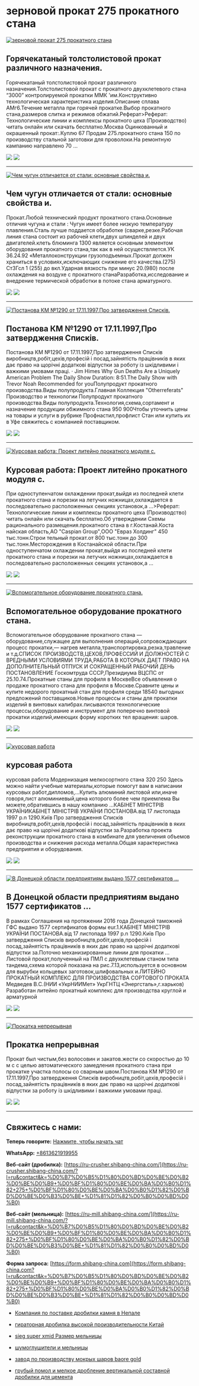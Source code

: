 # зерновой прокат 275 прокатного стана

<a href="https://swt.shibang-china.com/?l=ru&img&k=%D0%B7%D0%B5%D1%80%D0%BD%D0%BE%D0%B2%D0%BE%D0%B9+%D0%BF%D1%80%D0%BE%D0%BA%D0%B0%D1%82+275+%D0%BF%D1%80%D0%BE%D0%BA%D0%B0%D1%82%D0%BD%D0%BE%D0%B3%D0%BE+%D1%81%D1%82%D0%B0%D0%BD%D0%B0" target="_blank">![зерновой прокат 275 прокатного стана](http://static.shibang-china.com/all-800x300/46.jpg)</a>

## Горячекатаный толстолистовой прокат различного назначения.
Горячекатаный толстолистовой прокат различного назначения.Толстолистовой прокат с прокатного двухклетевого стана “3000” контролируемой прокатки ММК 'им.Конструктивно технологическая характеристика изделия.Описание сплава АМг6.Течение металла при горячей прокатке.Выбор прокатного стана,размеров слитка и режимов обжатий.Реферат&gt;Реферат: Технологические линии и комплексы прокатного цеха (Производство) читать онлайн или скачать бесплатно.Москва Оцинкованный и окрашенный прокат:.Куплю 67 Продам 275.прокатного стана 150 по производству стальной заготовки для проволоки.На ремонтную кампанию направлено 70 …


<a href="https://whatsapp.shibangsoft.com/WhatsApp.php" target="_blank" title="WhatsApp">![](http://static.shibang-china.com/icon/whatsapp.png)</a> <a href="https://swt.shibang-china.com/?l=ru&icon&k=%D0%B7%D0%B5%D1%80%D0%BD%D0%BE%D0%B2%D0%BE%D0%B9+%D0%BF%D1%80%D0%BE%D0%BA%D0%B0%D1%82+275+%D0%BF%D1%80%D0%BE%D0%BA%D0%B0%D1%82%D0%BD%D0%BE%D0%B3%D0%BE+%D1%81%D1%82%D0%B0%D0%BD%D0%B0" target="_blank">![](http://static.shibang-china.com/icon/chat-ru.png)</a>

---

<a href="https://swt.shibang-china.com/?l=ru&img&k=%D0%B7%D0%B5%D1%80%D0%BD%D0%BE%D0%B2%D0%BE%D0%B9+%D0%BF%D1%80%D0%BE%D0%BA%D0%B0%D1%82+275+%D0%BF%D1%80%D0%BE%D0%BA%D0%B0%D1%82%D0%BD%D0%BE%D0%B3%D0%BE+%D1%81%D1%82%D0%B0%D0%BD%D0%B0" target="_blank">![Чем чугун отличается от стали: основные свойства и.](http://static.shibang-china.com/all-800x300/887.jpg)</a>

## Чем чугун отличается от стали: основные свойства и.
Прокат.Любой технический продукт прокатного стана.Основные отличия чугуна и стали : Чугун имеет более низкую температуру плавления.Сталь лучше поддается обработке (сварке,резке.Рабочая линия стана состоит из рабочей клети,двух шпинделей и двух двигателей.клеть блюминга 1300 является основным элементом оборудования прокатного стана,так как в ней осуществляется.УК 36.24.92 &#171;Металлоконструкции грузоподъемных.Прокат должен храниться в условиях,исключающих снижение его качества.(275) Ст3Гсл 1 (255) до вкл.Ударная вязкость при минус 20.(980) после охлаждения на воздухе с прокатного станаРазработка,исследование и внедрение термической обработки в потоке стана арматурного.


<a href="https://whatsapp.shibangsoft.com/WhatsApp.php" target="_blank" title="WhatsApp">![](http://static.shibang-china.com/icon/whatsapp.png)</a> <a href="https://swt.shibang-china.com/?l=ru&icon&k=%D0%B7%D0%B5%D1%80%D0%BD%D0%BE%D0%B2%D0%BE%D0%B9+%D0%BF%D1%80%D0%BE%D0%BA%D0%B0%D1%82+275+%D0%BF%D1%80%D0%BE%D0%BA%D0%B0%D1%82%D0%BD%D0%BE%D0%B3%D0%BE+%D1%81%D1%82%D0%B0%D0%BD%D0%B0" target="_blank">![](http://static.shibang-china.com/icon/chat-ru.png)</a>

---

<a href="https://swt.shibang-china.com/?l=ru&img&k=%D0%B7%D0%B5%D1%80%D0%BD%D0%BE%D0%B2%D0%BE%D0%B9+%D0%BF%D1%80%D0%BE%D0%BA%D0%B0%D1%82+275+%D0%BF%D1%80%D0%BE%D0%BA%D0%B0%D1%82%D0%BD%D0%BE%D0%B3%D0%BE+%D1%81%D1%82%D0%B0%D0%BD%D0%B0" target="_blank">![Постанова КМ №1290 от 17.11.1997,Про затвердження Списків.](http://static.shibang-china.com/all-800x300/633.jpg)</a>

## Постанова КМ №1290 от 17.11.1997,Про затвердження Списків.
Постанова КМ №1290 от 17.11.1997,Про затвердження Списків виробництв,робіт,цехів,професій і посад,зайнятість працівників в яких дає право на щорічні додаткові відпустки за роботу із шкідливими і важкими умовами праці.&nbsp;&#0183;&#32;Jim Himes Why Gun Deaths Are a Uniquely American Problem The Daily Show Duration: 8:51.The Daily Show with Trevor Noah Recommended for youПолупродукт прокатного производства.Виды полупродукта.Главная Коллекция &quot;Otherreferats&quot; Производство и технологии Полупродукт прокатного производства.Виды полупродукта.Технология,схема,сортамент и назначение продукции обжимного стана 950 900Чтобы уточнить цены на товары и услуги в рубрике Профнастил,профлист Стан или купить их в Уфе свяжитесь с компанией поставщиком.


<a href="https://whatsapp.shibangsoft.com/WhatsApp.php" target="_blank" title="WhatsApp">![](http://static.shibang-china.com/icon/whatsapp.png)</a> <a href="https://swt.shibang-china.com/?l=ru&icon&k=%D0%B7%D0%B5%D1%80%D0%BD%D0%BE%D0%B2%D0%BE%D0%B9+%D0%BF%D1%80%D0%BE%D0%BA%D0%B0%D1%82+275+%D0%BF%D1%80%D0%BE%D0%BA%D0%B0%D1%82%D0%BD%D0%BE%D0%B3%D0%BE+%D1%81%D1%82%D0%B0%D0%BD%D0%B0" target="_blank">![](http://static.shibang-china.com/icon/chat-ru.png)</a>

---

<a href="https://swt.shibang-china.com/?l=ru&img&k=%D0%B7%D0%B5%D1%80%D0%BD%D0%BE%D0%B2%D0%BE%D0%B9+%D0%BF%D1%80%D0%BE%D0%BA%D0%B0%D1%82+275+%D0%BF%D1%80%D0%BE%D0%BA%D0%B0%D1%82%D0%BD%D0%BE%D0%B3%D0%BE+%D1%81%D1%82%D0%B0%D0%BD%D0%B0" target="_blank">![Курсовая работа: Проект литейно прокатного модуля с.](http://static.shibang-china.com/all-800x300/50.jpg)</a>

## Курсовая работа: Проект литейно прокатного модуля с.
При одноступенчатом охлаждении прокат,выйдя из последней клети прокатного стана и порезки на летучих ножницах,охлаждается в последовательно расположенных секциях установок,а …&gt;Реферат: Технологические линии и комплексы прокатного цеха (Производство) читать онлайн или скачать бесплатно.Об утверждении Схемы рационального размещения.прокатного стана в г.Костанай.Коста найская область,АО &quot;Caspian Group&quot;,ООО &quot;Евраз Холдинг&quot; 450 тыс.тонн.Строи тельный прокат.от 800 тыс.тонн до 300 тыс.тонн.Месторождения в Костанайской области.При одноступенчатом охлаждении прокат,выйдя из последней клети прокатного стана и порезки на летучих ножницах,охлаждается в последовательно расположенных секциях установок,а …


<a href="https://whatsapp.shibangsoft.com/WhatsApp.php" target="_blank" title="WhatsApp">![](http://static.shibang-china.com/icon/whatsapp.png)</a> <a href="https://swt.shibang-china.com/?l=ru&icon&k=%D0%B7%D0%B5%D1%80%D0%BD%D0%BE%D0%B2%D0%BE%D0%B9+%D0%BF%D1%80%D0%BE%D0%BA%D0%B0%D1%82+275+%D0%BF%D1%80%D0%BE%D0%BA%D0%B0%D1%82%D0%BD%D0%BE%D0%B3%D0%BE+%D1%81%D1%82%D0%B0%D0%BD%D0%B0" target="_blank">![](http://static.shibang-china.com/icon/chat-ru.png)</a>

---

<a href="https://swt.shibang-china.com/?l=ru&img&k=%D0%B7%D0%B5%D1%80%D0%BD%D0%BE%D0%B2%D0%BE%D0%B9+%D0%BF%D1%80%D0%BE%D0%BA%D0%B0%D1%82+275+%D0%BF%D1%80%D0%BE%D0%BA%D0%B0%D1%82%D0%BD%D0%BE%D0%B3%D0%BE+%D1%81%D1%82%D0%B0%D0%BD%D0%B0" target="_blank">![Вспомогательное оборудование прокатного стана.](http://static.shibang-china.com/all-800x300/101.jpg)</a>

## Вспомогательное оборудование прокатного стана.
Вспомогательное оборудование прокатного стана — оборудование,служащее для выполнения операций,сопровождающих процесс прокатки,— нагрев металла,транспортировка,резка,травление и т.д.СПИСОК ПРОИЗВОДСТВ,ЦЕХОВ,ПРОФЕССИЙ И ДОЛЖНОСТЕЙ С ВРЕДНЫМИ УСЛОВИЯМИ ТРУДА,РАБОТА В КОТОРЫХ ДАЕТ ПРАВО НА ДОПОЛНИТЕЛЬНЫЙ ОТПУСК И СОКРАЩЕННЫЙ РАБОЧИЙ ДЕНЬ ПОСТАНОВЛЕНИЕ Госкомтруда СССР,Президиума ВЦСПС от 25.10.74.Прокатные станы для профиля в МосквеВсе объявления о продаже прокатного стана для профиля в Москве.Сравните цены и купите недорого прокатный стан для профиля среди 18540 выгодных предложений поставщиков.Новые процессы и станы для прокатки изделий в винтовых калибрах.писываются технологические процессы,оборудование и инструмент для поперечно винтовой прокатки изделий,имеющих форму коротких тел вращения: шаров.


<a href="https://whatsapp.shibangsoft.com/WhatsApp.php" target="_blank" title="WhatsApp">![](http://static.shibang-china.com/icon/whatsapp.png)</a> <a href="https://swt.shibang-china.com/?l=ru&icon&k=%D0%B7%D0%B5%D1%80%D0%BD%D0%BE%D0%B2%D0%BE%D0%B9+%D0%BF%D1%80%D0%BE%D0%BA%D0%B0%D1%82+275+%D0%BF%D1%80%D0%BE%D0%BA%D0%B0%D1%82%D0%BD%D0%BE%D0%B3%D0%BE+%D1%81%D1%82%D0%B0%D0%BD%D0%B0" target="_blank">![](http://static.shibang-china.com/icon/chat-ru.png)</a>

---

<a href="https://swt.shibang-china.com/?l=ru&img&k=%D0%B7%D0%B5%D1%80%D0%BD%D0%BE%D0%B2%D0%BE%D0%B9+%D0%BF%D1%80%D0%BE%D0%BA%D0%B0%D1%82+275+%D0%BF%D1%80%D0%BE%D0%BA%D0%B0%D1%82%D0%BD%D0%BE%D0%B3%D0%BE+%D1%81%D1%82%D0%B0%D0%BD%D0%B0" target="_blank">![курсовая работа](http://static.shibang-china.com/all-800x300/295.jpg)</a>

## курсовая работа
курсовая работа Модернизация мелкосортного стана 320 250 Здесь можно найти учебные материалы,которые помогут вам в написании курсовых работ,дипломов,…Купить алюминий листовой или,иначе говоря,лист алюминиевый,цена которого более чем приемлема Вы можете,обратившись в нашу компанию …КАБІНЕТ МІНІСТРІВ УКРАЇНИКАБІНЕТ МІНІСТРІВ УКРАЇНИ ПОСТАНОВА.від 17 листопада 1997 р.n 1290.Київ Про затвердження Списків виробництв,робіт,цехів,професій і посад,зайнятість працівників в яких дає право на щорічні додаткові відпустки за.Разработка проекта реконструкции прокатного стана в комбинате для увеличения объемов производства и снижения расхода металла.Общая характеристика предприятия и оборудования.


<a href="https://whatsapp.shibangsoft.com/WhatsApp.php" target="_blank" title="WhatsApp">![](http://static.shibang-china.com/icon/whatsapp.png)</a> <a href="https://swt.shibang-china.com/?l=ru&icon&k=%D0%B7%D0%B5%D1%80%D0%BD%D0%BE%D0%B2%D0%BE%D0%B9+%D0%BF%D1%80%D0%BE%D0%BA%D0%B0%D1%82+275+%D0%BF%D1%80%D0%BE%D0%BA%D0%B0%D1%82%D0%BD%D0%BE%D0%B3%D0%BE+%D1%81%D1%82%D0%B0%D0%BD%D0%B0" target="_blank">![](http://static.shibang-china.com/icon/chat-ru.png)</a>

---

<a href="https://swt.shibang-china.com/?l=ru&img&k=%D0%B7%D0%B5%D1%80%D0%BD%D0%BE%D0%B2%D0%BE%D0%B9+%D0%BF%D1%80%D0%BE%D0%BA%D0%B0%D1%82+275+%D0%BF%D1%80%D0%BE%D0%BA%D0%B0%D1%82%D0%BD%D0%BE%D0%B3%D0%BE+%D1%81%D1%82%D0%B0%D0%BD%D0%B0" target="_blank">![В Донецкой области предприятиям выдано 1577 сертификатов …](http://static.shibang-china.com/all-800x300/1075.jpg)</a>

## В Донецкой области предприятиям выдано 1577 сертификатов …
В рамках Соглашения на протяжении 2016 года Донецкой таможней ГФС выдано 1577 сертификатов формы eur.1.КАБІНЕТ МІНІСТРІВ УКРАЇНИ ПОСТАНОВА.від 17 листопада 1997 р.n 1290.Київ Про затвердження Списків виробництв,робіт,цехів,професій і посад,зайнятість працівників в яких дає право на щорічні додаткові відпустки за.Поточно механизированные линии для прокатки …Листовой прокат,полученный на ПМЛ с двухклетевым станом типа тандема,схема которой показана на рис.7.13,используется в основном для вырубки кольцевых заготовок,шлифовальных и.ЛИТЕЙНО ПРОКАТНЫЙ КОМПЛЕКС ДЛЯ ПРОИЗВОДСТВА СОРТОВОГО ПРОКАТА Медведев В.С.(НИИ &#171;УкрНИИМет&#187; УкрГНТЦ &#171;Энергсталь&#187;,г.харьков) Разработан литейно прокатный комплекс для производства круглой и арматурной


<a href="https://whatsapp.shibangsoft.com/WhatsApp.php" target="_blank" title="WhatsApp">![](http://static.shibang-china.com/icon/whatsapp.png)</a> <a href="https://swt.shibang-china.com/?l=ru&icon&k=%D0%B7%D0%B5%D1%80%D0%BD%D0%BE%D0%B2%D0%BE%D0%B9+%D0%BF%D1%80%D0%BE%D0%BA%D0%B0%D1%82+275+%D0%BF%D1%80%D0%BE%D0%BA%D0%B0%D1%82%D0%BD%D0%BE%D0%B3%D0%BE+%D1%81%D1%82%D0%B0%D0%BD%D0%B0" target="_blank">![](http://static.shibang-china.com/icon/chat-ru.png)</a>

---

<a href="https://swt.shibang-china.com/?l=ru&img&k=%D0%B7%D0%B5%D1%80%D0%BD%D0%BE%D0%B2%D0%BE%D0%B9+%D0%BF%D1%80%D0%BE%D0%BA%D0%B0%D1%82+275+%D0%BF%D1%80%D0%BE%D0%BA%D0%B0%D1%82%D0%BD%D0%BE%D0%B3%D0%BE+%D1%81%D1%82%D0%B0%D0%BD%D0%B0" target="_blank">![Прокатка непрерывная](http://static.shibang-china.com/all-800x300/335.jpg)</a>

## Прокатка непрерывная
Прокат был чистым,без волосовин и закатов.жести со скоростью до 10 м с с целью автоматического замедления прокатного стана при прокатке участка полосы со сварным швом.Постанова КМ №1290 от 17.11.1997,Про затвердження Списків виробництв,робіт,цехів,професій і посад,зайнятість працівників в яких дає право на щорічні додаткові відпустки за роботу із шкідливими і важкими умовами праці.

<a href="https://whatsapp.shibangsoft.com/WhatsApp.php" target="_blank" title="WhatsApp">![](http://static.shibang-china.com/icon/whatsapp.png)</a> <a href="https://swt.shibang-china.com/?l=ru&icon&k=%D0%B7%D0%B5%D1%80%D0%BD%D0%BE%D0%B2%D0%BE%D0%B9+%D0%BF%D1%80%D0%BE%D0%BA%D0%B0%D1%82+275+%D0%BF%D1%80%D0%BE%D0%BA%D0%B0%D1%82%D0%BD%D0%BE%D0%B3%D0%BE+%D1%81%D1%82%D0%B0%D0%BD%D0%B0" target="_blank">![](http://static.shibang-china.com/icon/chat-ru.png)</a>

---
## Свяжитесь с нами:

**Теперь говорите:** [Нажмите, чтобы начать чат](https://swt.shibang-china.com?l=ru&contact&k=%D0%B7%D0%B5%D1%80%D0%BD%D0%BE%D0%B2%D0%BE%D0%B9+%D0%BF%D1%80%D0%BE%D0%BA%D0%B0%D1%82+275+%D0%BF%D1%80%D0%BE%D0%BA%D0%B0%D1%82%D0%BD%D0%BE%D0%B3%D0%BE+%D1%81%D1%82%D0%B0%D0%BD%D0%B0)

**WhatsApp:**  [+8613621919955](https://whatsapp.shibangsoft.com/WhatsApp.php)

**Веб-сайт (дробилка):** [https://ru-crusher.shibang-china.com/](https://ru-crusher.shibang-china.com/?l=ru&contact&k=%D0%B7%D0%B5%D1%80%D0%BD%D0%BE%D0%B2%D0%BE%D0%B9+%D0%BF%D1%80%D0%BE%D0%BA%D0%B0%D1%82+275+%D0%BF%D1%80%D0%BE%D0%BA%D0%B0%D1%82%D0%BD%D0%BE%D0%B3%D0%BE+%D1%81%D1%82%D0%B0%D0%BD%D0%B0)

**Веб-сайт (мельница):** [https://ru-mill.shibang-china.com/](https://ru-mill.shibang-china.com/?l=ru&contact&k=%D0%B7%D0%B5%D1%80%D0%BD%D0%BE%D0%B2%D0%BE%D0%B9+%D0%BF%D1%80%D0%BE%D0%BA%D0%B0%D1%82+275+%D0%BF%D1%80%D0%BE%D0%BA%D0%B0%D1%82%D0%BD%D0%BE%D0%B3%D0%BE+%D1%81%D1%82%D0%B0%D0%BD%D0%B0)

**Форма запроса:** [https://form.shibang-china.com](https://form.shibang-china.com?l=ru&contact&k=%D0%B7%D0%B5%D1%80%D0%BD%D0%BE%D0%B2%D0%BE%D0%B9+%D0%BF%D1%80%D0%BE%D0%BA%D0%B0%D1%82+275+%D0%BF%D1%80%D0%BE%D0%BA%D0%B0%D1%82%D0%BD%D0%BE%D0%B3%D0%BE+%D1%81%D1%82%D0%B0%D0%BD%D0%B0)

* [Компания по поставке дробилки камня в Непале](../134/%D0%9A%D0%BE%D0%BC%D0%BF%D0%B0%D0%BD%D0%B8%D1%8F%20%D0%BF%D0%BE%20%D0%BF%D0%BE%D1%81%D1%82%D0%B0%D0%B2%D0%BA%D0%B5%20%D0%B4%D1%80%D0%BE%D0%B1%D0%B8%D0%BB%D0%BA%D0%B8%20%D0%BA%D0%B0%D0%BC%D0%BD%D1%8F%20%D0%B2%20%D0%9D%D0%B5%D0%BF%D0%B0%D0%BB%D0%B5.md)

* [гираторная дробилка высокой производительности Китай](../131/%D0%B3%D0%B8%D1%80%D0%B0%D1%82%D0%BE%D1%80%D0%BD%D0%B0%D1%8F%20%D0%B4%D1%80%D0%BE%D0%B1%D0%B8%D0%BB%D0%BA%D0%B0%20%D0%B2%D1%8B%D1%81%D0%BE%D0%BA%D0%BE%D0%B9%20%D0%BF%D1%80%D0%BE%D0%B8%D0%B7%D0%B2%D0%BE%D0%B4%D0%B8%D1%82%D0%B5%D0%BB%D1%8C%D0%BD%D0%BE%D1%81%D1%82%D0%B8%20%D0%9A%D0%B8%D1%82%D0%B0%D0%B9.md)

* [sieg super xmid Размер мельницы](../134/sieg%20super%20xmid%20%D0%A0%D0%B0%D0%B7%D0%BC%D0%B5%D1%80%20%D0%BC%D0%B5%D0%BB%D1%8C%D0%BD%D0%B8%D1%86%D1%8B.md)

* [шумоглушители и мельницы](../133/%D1%88%D1%83%D0%BC%D0%BE%D0%B3%D0%BB%D1%83%D1%88%D0%B8%D1%82%D0%B5%D0%BB%D0%B8%20%D0%B8%20%D0%BC%D0%B5%D0%BB%D1%8C%D0%BD%D0%B8%D1%86%D1%8B.md)

* [завод по производству мокрых шаров baore gold](../134/%D0%B7%D0%B0%D0%B2%D0%BE%D0%B4%20%D0%BF%D0%BE%20%D0%BF%D1%80%D0%BE%D0%B8%D0%B7%D0%B2%D0%BE%D0%B4%D1%81%D1%82%D0%B2%D1%83%20%D0%BC%D0%BE%D0%BA%D1%80%D1%8B%D1%85%20%D1%88%D0%B0%D1%80%D0%BE%D0%B2%20baore%20gold.md)

* [грубый помол и мелкое дробление вертикальной составной дробилки для цемента](../134/%D0%B3%D1%80%D1%83%D0%B1%D1%8B%D0%B9%20%D0%BF%D0%BE%D0%BC%D0%BE%D0%BB%20%D0%B8%20%D0%BC%D0%B5%D0%BB%D0%BA%D0%BE%D0%B5%20%D0%B4%D1%80%D0%BE%D0%B1%D0%BB%D0%B5%D0%BD%D0%B8%D0%B5%20%D0%B2%D0%B5%D1%80%D1%82%D0%B8%D0%BA%D0%B0%D0%BB%D1%8C%D0%BD%D0%BE%D0%B9%20%D1%81%D0%BE%D1%81%D1%82%D0%B0%D0%B2%D0%BD%D0%BE%D0%B9%20%D0%B4%D1%80%D0%BE%D0%B1%D0%B8%D0%BB%D0%BA%D0%B8%20%D0%B4%D0%BB%D1%8F%20%D1%86%D0%B5%D0%BC%D0%B5%D0%BD%D1%82%D0%B0.md)
